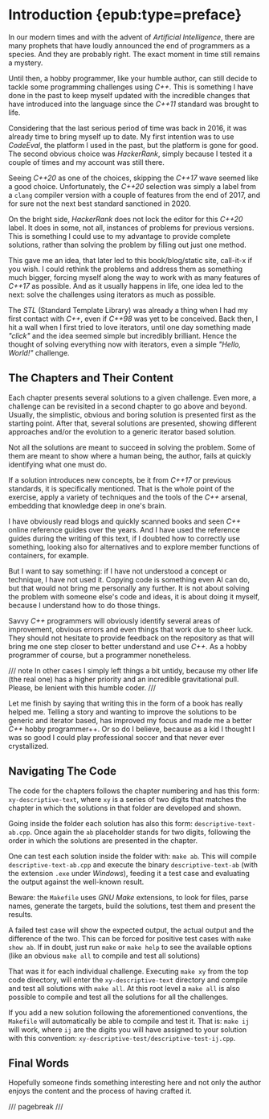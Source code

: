 # Introduction {epub:type=preface}

In our modern times and with the advent of *Artificial Intelligence*, there are many prophets that have loudly announced the end of programmers as a species. And they are probably right. The exact moment in time still remains a mystery.

Until then, a hobby programmer, like your humble author, can still decide to tackle some programming challenges using *C++*. This is something I have done in the past to keep myself updated with the incredible changes that have introduced into the language since the *C++11* standard was brought to life.

Considering that the last serious period of time was back in 2016, it was already time to bring myself up to date. My first intention was to use *CodeEval*, the platform I used in the past, but the platform is gone for good. The second obvious choice was *HackerRank*, simply because I tested it a couple of times and my account was still there.

Seeing *C++20* as one of the choices, skipping the *C++17* wave seemed like a good choice. Unfortunately, the *C++20* selection was simply a label from a `clang` compiler version with a couple of features from the end of 2017, and for sure not the next best standard sanctioned in 2020.

On the bright side, *HackerRank* does not lock the editor for this *C++20* label. It does in some, not all, instances of problems for previous versions. This is something I could use to my advantage to provide complete solutions, rather than solving the problem by filling out just one method.

This gave me an idea, that later led to this book/blog/static site, call-it-x if you wish. I could rethink the problems and address them as something much bigger, forcing myself along the way to work with as many features of *C++17* as possible. And as it usually happens in life, one idea led to the next: solve the challenges using iterators as much as possible.

The *STL* (Standard Template Library) was already a thing when I had my first contact with *C++*, even if *C++98* was yet to be conceived. Back then, I hit a wall when I first tried to love iterators, until one day something made *"click"* and the idea seemed simple but incredibly brilliant. Hence the thought of solving everything now with iterators, even a simple *"Hello, World!"* challenge.

## The Chapters and Their Content

Each chapter presents several solutions to a given challenge. Even more, a challenge can be revisited in a second chapter to go above and beyond. Usually, the simplistic, obvious and boring solution is presented first as the starting point. After that, several solutions are presented, showing different approaches and/or the evolution to a generic iterator based solution.

Not all the solutions are meant to succeed in solving the problem. Some of them are meant to show where a human being, the author, fails at quickly identifying what one must do.

If a solution introduces new concepts, be it from *C++17* or previous standards, it is specifically mentioned. That is the whole point of the exercise, apply a variety of techniques and the tools of the *C++* arsenal, embedding that knowledge deep in one's brain.

I have obviously read blogs and quickly scanned books and seen *C++* online reference guides over the years. And I have used the reference guides during the writing of this text, if I doubted how to correctly use something, looking also for alternatives and to explore member functions of containers, for example.

But I want to say something: if I have not understood a concept or technique, I have not used it. Copying code is something even AI can do, but that would not bring me personally any further. It is not about solving the problem with someone else's code and ideas, it is about doing it myself, because I understand how to do those things.

Savvy *C++* programmers will obviously identify several areas of improvement, obvious errors and even things that work due to sheer luck. They should not hesitate to provide feedback on the repository as that will bring me one step closer to better understand and use *C++*. As a hobby programmer of course, but a programmer nonetheless.

/// note
In other cases I simply left things a bit untidy, because my other life (the real one) has a higher priority and an incredible gravitational pull. Please, be lenient with this humble coder.
///

Let me finish by saying that writing this in the form of a book has really helped me. Telling a story and wanting to improve the solutions to be generic and iterator based, has improved my focus and made me a better *C++* hobby programmer++. Or so do I believe, because as a kid I thought I was so good I could play professional soccer and that never ever crystallized.

## Navigating The Code

The code for the chapters follows the chapter numbering and has this form: `xy-descriptive-text`, where `xy` is a series of two digits that matches the chapter in which the solutions in that folder are developed and shown.

Going inside the folder each solution has also this form: `descriptive-text-ab.cpp`. Once again the `ab` placeholder stands for two digits, following the order in which the solutions are presented in the chapter.

One can test each solution inside the folder with: `make ab`. This will compile `descriptive-text-ab.cpp` and execute the binary `descriptive-text-ab` (with the extension `.exe` under *Windows*), feeding it a test case and evaluating the output against the well-known result.

Beware: the `Makefile` uses *GNU Make* extensions, to look for files, parse names, generate the targets, build the solutions, test them and present the results.

A failed test case will show the expected output, the actual output and the difference of the two. This can be forced for positive test cases with `make show ab`. If in doubt, just run `make` or `make help` to see the available options (like an obvious `make all` to compile and test all solutions)

That was it for each individual challenge. Executing `make xy` from the top code directory, will enter the `xy-descriptive-text` directory and compile and test all solutions with `make all`. At this root level a `make all` is also possible to compile and test all the solutions for all the challenges.

If you add a new solution following the aforementioned conventions, the `Makefile` will automatically be able to compile and test it. That is: `make ij` will work, where `ij` are the digits you will have assigned to your solution with this convention: `xy-descriptive-test/descriptive-test-ij.cpp`.

## Final Words

Hopefully someone finds something interesting here and not only the author enjoys the content and the process of having crafted it.

/// pagebreak ///
